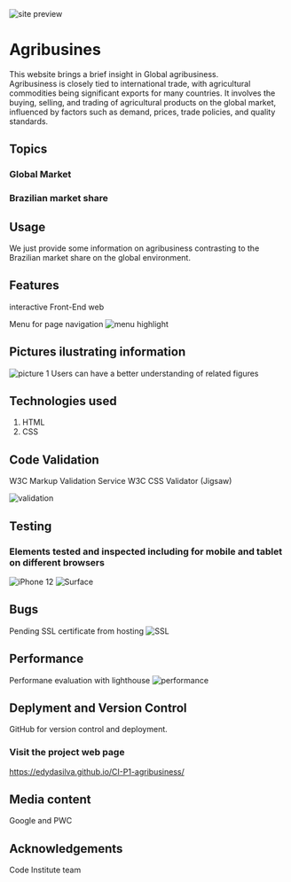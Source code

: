 <img src="images/ami1.PNG" alt="site preview">

# Agribusines

This website brings a brief insight in Global agribusiness.
<br>
Agribusiness is closely tied to international trade, with agricultural commodities being significant exports for many countries. It involves the buying, selling, and trading of agricultural products on the global market, influenced by factors such as demand, prices, trade policies, and quality standards.
<br>

## Topics

### Global Market

### Brazilian market share

## Usage
We just provide some information on agribusiness contrasting to the Brazilian market share on the global environment.

## Features
interactive Front-End web

Menu for page navigation
<img src="images/pagesnav.PNG" alt="menu highlight">
 <br>

## Pictures ilustrating information
<img src="images/valuechain.PNG" alt="picture 1">
Users can have a better understanding of related figures
<br>

## Technologies used

<ol>
    <li>HTML</li>
    <li>CSS</li>
</ol>



## Code Validation
W3C Markup Validation Service
W3C CSS Validator (Jigsaw)

<img src="images/w3cval.PNG" alt="validation">
<br>

## Testing
### Elements tested and inspected including for mobile and tablet on different browsers 
<img src="images/iphone12.PNG" alt="iPhone 12">
<img src="images/surface.PNG" alt="Surface">

## Bugs
Pending SSL certificate from hosting 
<img src="images/ssl.PNG" alt="SSL">

## Performance
Performane evaluation with lighthouse
<img src="images/lighthouse.PNG" alt="performance">

##  Deplyment and Version Control

GitHub for version control and deployment.
<br>

### Visit the project web page
https://edydasilva.github.io/CI-P1-agribusiness/


## Media content

Google and PWC

## Acknowledgements

Code Institute team
